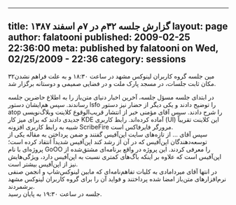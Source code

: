 ----------
title: گزارش جلسه ۳۲‌م در ۷‌م اسفند ۱۳۸۷
layout: page
author: falatooni
published: 2009-02-25 22:36:00
meta: published by falatooni on Wed, 02/25/2009 - 22:36
category: sessions
----------
۳۲‌مین جلسه گروه کاربران لینوکس مشهد در ساعت ۱۸:۳۰ و به علت فراهم نشدن مکان
ثابت جلسات، در مسجد پارک ملت و در فضایی صمیمی و دوستانه برگزار شد.  


<!--more-->



در ابتدای جلسه مسؤل جلسه، آخرین اخبار دنیای متن‌باز را به اطلاع حاضرین جلسه
رساندند. سپس هم‌ایشان دستور lsfo را توضیح دادند و یکی دیگر از حضار نیز دستور
atop را شرح دادند. سپس آقای مؤمنی خبر از انتشار قریب‌الوقوع کلاینت وبلاگ‌نویسی
جدیدی دادند که برای میز کار KDE آماده کرده‌اند. رابط کاربری (UI) این کلاینت
تقریباً شبیه به رابط کاربری افزونه ScribeFire مرورگر فایرفاکس است.  
سپس آقای ... از تازه‌های سایت اپن‌آفیس گفتند و ضمن پرداختن به مقاله یکی از
توسعه‌دهندگان اپن‌آفیس که در آن از رشد کند اپن‌آفیس شدیداً انتقاد کرده است؛
پروژه‌ای با نام GoOO را معرفی کردند. این پروژه در واقع برنامه‌ای مشتق‌شده از
اپن‌آفیس است که علاوه بر اینکه باگ‌های کمتری نسبت به اپن‌آفیس دارد، ویژگی‌هایش
نیز از اپن‌آفیس بیشتر است.  
در انتها آقای میردامادی به کلیات تفاهم‌نامه‌ای که مابین لینوکس‌شاپ و انجمن
صنفی نرم‌افزارهای متن‌باز امضا شده پرداختند و فواید آن را برای گروه کاربران
لینوکس مشهد بر‌شمردند.  
جلسه در ساعت ۱۹:۳۰ به پایان رسید.
